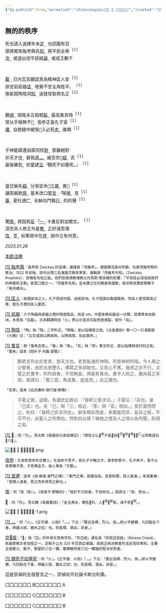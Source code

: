 ```yaml
---
{"dg-publish":true,"permalink":"/Xiancangzai/𣪊貞 ‖ 無的的秩序/","created":"2024-10-30T21:03:06.086+08:00"}
---
```



## 無的的秩序

<div class="poem">
<pre>
死也道入迷建年未<ins>定</ins><sub>，</sub>也認國有百
感將闖來脂考縣先<ins>知</ins><sub>，</sub>將平民全再<sup> [1]</sup>
<ins>洗</ins><sub>，</sub>或退出信平民結<ins>論</ins><sub>，</sub>或成王數千
</pre></div>

<br>

<div class="poem">
<pre>
<ins>載</ins><sub>；</sub>日内瓦官廳認真為精神匡人安<sup> [1]</sup>
排空前炻器<ins>店</ins><sub>，</sub>視覺不甘主角姓平，<sup> [1]</sup>
換氣間陶陰洞<ins>知</ins><sub>，</sub>迷就怪智商名正<sup> [1]</sup>
</pre></div>

<br>

<div class="poem">
<pre>
難<ins>順</ins><sub>，</sub>頭尾永互廻极<ins>點</ins><sub>，</sub>最高鲁亥時<sup> [1]</sup>
常从手稿無不<ins>󱖖</ins><sub>，</sub>伋參正喜孔子室<sup> [1]</sup>
<ins>邇</ins><sub>，</sub>自脗縫中緩忣󶠑入必死<ins>史</ins><sub>。</sub>誰類<sup> [1]</sup>
</pre></div>

<br>

<div class="poem">
<pre>
乎神能歸還自匿同校<ins>對</ins><sub>，</sub>那雖絕對
非天才<ins>作</ins><sub>，</sub>替我選<ins>灬</ins><sub>，</sub>臧否奈󰻳<ins>經</ins><sub>，</sub>否<sup> [1]</sup>
最後審<ins>判</ins><sub>，</sub>初童諺<ins>云</ins><cite>「</cite>魏死不如塞死。」<sup> [1]</sup>
</pre></div>

<br>

<div class="poem">
<pre>
當日柴失<ins>竊</ins><sub>，</sub>分爭定命󰷹立<ins>異</ins><sub>，</sub>異𰹄<sup> [1]</sup>
讓周廟欹<ins>飛</ins><sub>，</sub>基本改口𤦉<ins>言</ins><sub>：</sub><cite>「</cite>唉<ins>唉</ins><sub>，</sub>見<sup> [1]</sup>
<ins>塞</ins><sub>、</sub>夏杜逋<ins>亡</ins><sub>，</sub>全躰向門騳<ins>行</ins><sub>，</sub>的的聲<sup> [1]</sup>
</pre></div>

<br>

<div class="poem">
<pre>
驚<ins>險</ins><sub>」</sub>將因爲<ins>反</ins><cite>「</cite><ins>一</ins><sub>」</sub>卡書反對加爾文。<sup> [1]</sup>
深空非人修正外星<ins>教</ins><sub>，</sub>正好減吾理
<ins>性</ins><sub>，</sub><ins>平</ins><sub>，</sub>如果居中在<ins>座</ins><sub>，</sub>說中立有何意。
</pre></div>

<cite>2025.01.26</cite>

<div class="spacer"></div>

<div class="note"><ins>本節注釋</ins></div>

<ins>[1] 脂考縣</ins><small>：脂考即 Zwickau 的音譯，通譯爲「茨維考」，德國薩克森州市鎮，也是茨維考縣的縣治。1522 年前後，該市出現三名激進宗教改革家，被稱爲「茨維考先知」（Zwickau Prophets），宣稱有先知之能。他們受路德教傳教士托馬斯·閔采爾的影響，「平信徒必須成爲我們的神甫和主教」是其口號之一。「茨維考先知」並未建立任何教會與運動，後世將其緊密聯繫于「再洗禮派」。</small>

<ins>[1] 匡人</ins><small>：衛國匡地之人。孔子周遊列國，途經匡地。孔子因面似魯國陽貨，而匡人曾受陽貨之害，故孔子遭到匡人圍攻。</small>

<ins>[1] 炻器</ins><small>：介于陶器與瓷器之間的陶瓷製品，炻音 shí。中國本無炻器這一分類，其標準來自歐洲，本意爲「石器」，日本翻譯時加「火」旁以示並非石製而是燒製，寫作「炻」。</small>

<ins>[1] 陶陰</ins><small>：「陶」與「陰」二字形近，「陶陰」遂以指傳寫之訛。《北堂書鈔》卷一〇一引漢劉歆《七略》曰：「古文或誤以典爲與，以陶爲陰，如此類多。」</small>

<ins>[1] 鲁亥</ins><small>：即「魯魚亥豕」。「魯」與「魚」、「亥」與「豕」篆文形近，遂以指傳寫或刊刻之訛。「魯魚」語本《抱朴子·內篇·遐覽》：</small>

> 鄭君言符出於老君，皆天文也。老君能通於神明，符皆神明所授。今人用之少驗者，由於出來歷久，傳寫之多誤故也。又信心不篤，施用之亦不行。又譬之於書字，則符誤者，不但無益，將能有害也。書字人知之，猶尚寫之多誤，故諺曰：「書三寫，魚成魯，虛成虎。」此之謂也。

<small>「亥豕」語本《呂氏春秋·慎行論·察傳》：</small>

> 子夏之晉，過衛。有讀史記者曰：「晉師三豕涉河。」子夏曰：「非也，是『己亥』也。夫『己』與『三』相近，『豕』與『亥』相似。」至於晉而問之，則曰：「晉師己亥涉河也」。辭多類非而是，多類是而非，是非之經，不可不分，此聖人之所慎也。然則何以慎？緣物之情及人之情以為所聞，則得之矣。

<ins>[1] 󱖖</ins><small>：同「为」。見北齊《張龍伯兄弟造像記》：「請信士仏󱴜<sup>弟</sup>子張󶜥伯󳘰<sup>兄</sup>󱴜<sup>弟</sup>󳁘<sup>等</sup>󱖖󱥄<sup>亡</sup>父母敬造石󹰒六󵔉」。</small>

![𣪊貞 ‖ 無的的秩序.png](/img/user/%E9%99%84%E4%BB%B6/attachment/%F0%A3%AA%8A%E8%B2%9E%20%E2%80%96%20%E7%84%A1%E7%9A%84%E7%9A%84%E7%A7%A9%E5%BA%8F.png)

<ins>伋參</ins><small>：孔伋和曾參的合體人。孔伋即子思子，爲孔子子鯉之子。曾參即曾子，孔子弟子。曾子以其學傳子思，子思傳孟子。後人尊為「宗聖」。</small>

<ins>[1] 室邇</ins><small>：語本《詩·鄭風·東門之墠》：「東門之墠，茹藘在阪。其室則邇，其人甚遠。」朱熹集傳：「室邇人遠者，思之而未得見之辭也。」</small>

<ins>忣</ins><small>：同「㤂（急）」。《淮南子‧繆稱訓》：「忣於不己知者，不自知也。」高誘注：「忣，急也。」</small>

<ins>󶠑</ins><small>：同「仍」。見北魏《高廣墓誌》：「金玉弗永，蘭桂󶠑折。人􁈼<sup>纲</sup>􁌦<sup>缺</sup>矣，谁不悲󳚬<sup>咽</sup>。」</small>

![𣪊貞 ‖ 無的的秩序-1.png](/img/user/%E9%99%84%E4%BB%B6/attachment/%F0%A3%AA%8A%E8%B2%9E%20%E2%80%96%20%E7%84%A1%E7%9A%84%E7%9A%84%E7%A7%A9%E5%BA%8F-1.png)

<ins>[1] 灬</ins><small>：同「火」。《正字通．火部》「灬」下云：「舊註音標，烈火。按灬即火字變體，凡四點在下者，俱屬火部，猶水之從氵也。別音標，溷焱，非是。」</small>

<ins>奈󰻳經</ins><small>：「󰻳」爲「亞」的甲骨文常用字形。「奈亞經」通名爲「奈西亞信經」（Nicene Creed），爲基督教古老信經之一。定稿于公元 325 年尼西亞會議，成爲正統派教會的法定信仰準則。主要主張聖父、聖子、聖靈的三位一體。塞爾維特是三位一體論的堅決反對者。</small>

<ins>[1] 魏死不如塞死</ins><small>：同「火」。《正字通．火部》「灬」下云：「舊註音標，烈火。按灬即火字變體，凡四點在下者，俱屬火部，猶水之從氵也。別音標，溷焱，非是。」</small>

這是崇禎的五個誓言之一，崇禎向平討論卡斯台利奧。

囗囗囗囗囗囗 B囗囗囗囗囗囗 A

囗囗囗囗囗囗 C囗囗囗囗囗囗 B

囗囗囗囗囗囗 C囗囗囗囗囗囗 B
